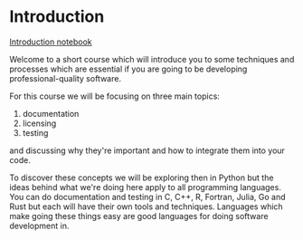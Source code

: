 # Introduction

[Introduction notebook](notebooks/index.html)

Welcome to a short course which will introduce you to some techniques and processes which are essential if you are going to be developing professional-quality software.

For this course we will be focusing on three main topics:
1. documentation
2. licensing
3. testing

and discussing why they're important and how to integrate them into your code.

To discover these concepts we will be exploring then in Python but the ideas behind what we're doing here apply to all programming languages. You can do documentation and testing in C, C++, R, Fortran, Julia, Go and Rust but each will have their own tools and techniques. Languages which make going these things easy are good languages for doing software development in.